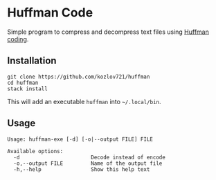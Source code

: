 # Huffman Code

Simple program to compress and decompress text files using
[Huffman coding](https://en.wikipedia.org/wiki/Huffman_coding).

## Installation

```
git clone https://github.com/kozlov721/huffman
cd huffman
stack install
```

This will add an executable `huffman` into `~/.local/bin`.

## Usage
```
Usage: huffman-exe [-d] [-o|--output FILE] FILE

Available options:
  -d                       Decode instead of encode
  -o,--output FILE         Name of the output file
  -h,--help                Show this help text
```
